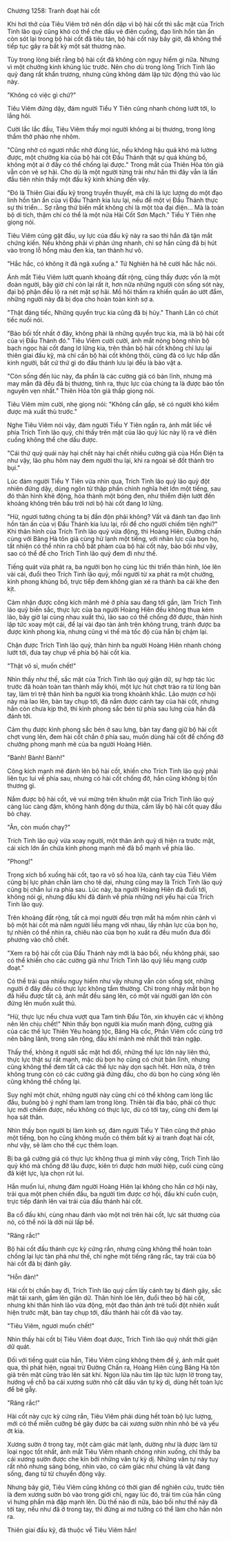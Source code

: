 




Chương 1258: Tranh đoạt hài cốt


Khi hơi thở của Tiêu Viêm trở nên dồn dập vì bộ hài cốt thì sắc mặt của Trích Tinh lão quỷ cũng khó có thể che dấu vẻ điên cuồng, đạo linh hồn tàn ấn còn sót lại trong bộ hài cốt đã tiêu tán, bộ hài cốt này bây giờ, đã không thể tiếp tục gây ra bất kỳ một sát thương nào.

Tùy trong lòng biết rằng bộ hài cốt đã không còn nguy hiểm gì nữa. Nhưng vì một chưởng kinh khủng lúc trước. Nên cho dù trong lòng Trích Tinh lão quỷ đang rất khẩn trương, nhưng cũng không dám lập tức động thủ vào lúc này.

"Không có việc gì chứ?"

Tiêu Viêm đứng dậy, đám người Tiểu Y Tiên cũng nhanh chóng lướt tới, lo lắng hỏi.

Cười lắc lắc đầu, Tiêu Viêm thấy mọi người không ai bị thương, trong lòng thầm thở phào nhẹ nhõm.

"Cũng nhờ có ngươi nhắc nhở đúng lúc, nếu không hậu quả khó mà lường được, một chưởng kia của bộ hài cốt Đấu Thánh thật sự quá khủng bố, không một ai ở đây có thể chống lại được." Trong mắt của Thiên Hỏa tôn giả vẫn còn vẻ sợ hãi. Cho dù là một người từng trải như hắn thì đây vẫn là lần đầu tiên nhìn thấy một đấu kỹ kinh khủng đến vậy.

"Đó là Thiên Giai đấu kỹ trong truyền thuyết, mà chỉ là lực lượng do một đạo linh hồn tàn ấn của vị Đấu Thánh kia lưu lại, nếu để một vị Đấu Thánh thực sự thi triển... Sợ rằng thứ biến mất không chỉ là một tòa đại điện... Mà là toàn bộ di tích, thậm chí có thể là một nửa Hài Cốt Sơn Mạch." Tiểu Y Tiên nhẹ giọng nói.

Tiêu Viêm cũng gật đầu, uy lực của đấu kỹ này ra sao thì hắn đã tận mắt chứng kiến. Nếu không phải vì phản ứng nhanh, chỉ sợ hắn cũng đã bị hút vào trong lỗ hổng màu đen kia, tan thành hư vô.

"Hắc hắc, có không ít đã ngã xuống a." Tử Nghiên hả hê cười hắc hắc nói.

Ánh mắt Tiêu Viêm lướt quanh khoảng đất rộng, cũng thấy được vốn là một đoàn người, bây giờ chỉ còn lại rất ít, hơn nữa những người còn sống sót này, đại bộ phận đều lộ ra nét mặt sợ hãi. Mồ hôi thấm ra khiến quần áo ướt đẩm, những người này đã bị dọa cho hoàn toàn kinh sợ a.

"Thật đáng tiếc, Những quyển trục kia cũng đã bị hủy." Thanh Lân có chút tiếc nuối nói.

"Bảo bối tốt nhất ở đây, không phải là những quyển trục kia, mà là bộ hài cốt của vị Đấu Thánh đó." Tiêu Viêm cười cười, ánh mắt nóng bỏng nhìn bộ bạch ngọc hài cốt đang lơ lững kia, trên thân bộ hài cốt không chỉ lưu lại thiên giai đấu kỹ, mà chỉ cần bộ hài cốt không thôi, cũng đã có lực hấp dẫn kinh người, bất cứ thứ gì do đấu thánh lưu lại đều là bảo vật a.

"Còn sống đến lúc này, đa phần là các cường giả có bản lĩnh, nhưng mà may mắn đã đều đã bị thương, tính ra, thực lực của chúng ta là được bảo tồn nguyên vẹn nhất." Thiên Hỏa tôn giả thấp giọng nói.

Tiêu Viêm mỉm cười, nhẹ giọng nói: "Không cần gấp, sẽ có người khó kiềm được mà xuất thủ trước."

Nghe Tiêu Viêm nói vậy, đám người Tiểu Y Tiên ngẩn ra, ánh mắt liếc về phía Trích Tinh lão quỷ, chỉ thấy trên mặt của lão quỷ lúc này lộ ra vẻ điên cuồng không thể che dấu được.

"Cái thứ quỷ quái này hại chết này hại chết nhiều cường giả của Hồn Điện ta như vậy, lão phu hôm nay đem người thu lại, khi ra ngoài sẽ đốt thành tro bụi."

Lúc đám người Tiểu Y Tiên vừa nhìn qua, Trích Tinh lão quỷ lão quỷ đột nhiên đứng dậy, dùng ngôn từ thập phần chính nghĩa hét lớn một tiếng, sau đó thân hình khẽ động, hóa thành một bóng đen, như thiểm điện lướt đến khoảng không trên bầu trời nơi bộ hài cốt đang lơ lửng.

"Hừ, ngươi tưởng chúng ta bị đần độn phải không? Vất vả đánh tan đạo linh hồn tàn ấn của vị Đấu Thánh kia lưu lại, rồi để cho người chiếm tiện nghi?" Khi thân hình của Trích Tinh lão quỷ vừa động, thì Hoàng Hiên, Đường chấn cùng với Băng Hà tôn giả cùng hừ lạnh một tiếng, với nhãn lực của bọn họ, tất nhiện có thể nhìn ra chỗ bất phàm của bộ hài cốt này, bảo bối như vậy, sao có thể để cho Trích Tinh lão quỷ đem đi như thế.

Tiếng quát vừa phát ra, ba người bọn họ cùng lúc thi triển thân hình, lóe lên vài cái, đuổi theo Trích Tinh lão quỷ, mỗi người từ xa phát ra một chưởng, kình phong khủng bố, trực tiếp đem không gian xé ra thành ba cái khe đen kịt.

Cảm nhận được công kích mãnh mẻ ở phía sau đang tới gần, làm Trích Tinh lão quỷ biến sắc, thực lực của ba người Hoàng Hiên đều không thua kém lão, bây giờ lại cùng nhau xuất thủ, lão sao có thể chống đỡ được, thân hình lập tức xoay một cái, để lại vài đạo tàn ảnh trên không trung, tránh được ba được kình phong kia, nhưng cũng vì thế mà tốc độ của hắn bị chậm lại.

Chặn được Trích Tinh lão quỷ, thân hình ba người Hoàng Hiên nhanh chóng lướt tới, đưa tay chụp về phía bộ hài cốt kia.

"Thật vô sỉ, muốn chết!"

Nhìn thấy như thế, sắc mặt của Trích Tinh lão quỷ giận dữ, sự hợp tác lúc trước đã hoàn toàn tan thành mấy khói, một lực hút chợt trào ra từ lòng bàn tay, làm trì trệ thân hình ba người kia trong khoảnh khắc. Lão mượn cơ hội này mà lao lên, bàn tay chụp tới, đã nắm được cánh tay của hài cốt, nhưng hắn còn chưa kịp thở, thì kình phong sắc bén từ phía sau lưng của hắn đã đánh tới.

Cảm thụ được kình phong sắc bén ở sau lưng, bàn tay đang giữ bộ hài cốt chợt vung lên, đem hài cốt chắn ở phía sau, muốn dùng hài cốt để chống đỡ chưởng phong mạnh mẽ của ba người Hoàng Hiên.

"Bành! Bành! Bành!"

Công kích mạnh mẽ đánh lên bộ hài cốt, khiến cho Trích Tinh lão quỷ phải liên tục lui về phía sau, nhưng có hài cốt chống đỡ, hắn cũng không bị tổn thương gì.

Nắm được bộ hài cốt, vẻ vui mừng trên khuôn mặt của Trích Tinh lão quỷ càng lúc càng đậm, không hành động dư thừa, cầm lấy bộ hài cốt quay đầu bỏ chạy.

"Ân, còn muốn chạy?"

Trích Tinh lão quỷ vừa xoay người, một thân ảnh quỷ dị hiện ra trước mặt, cái xích lớn ẩn chứa kình phong mạnh mẽ đã bổ mạnh về phía lão.

"Phong!"

Trọng xích bổ xuống hài cốt, tạo ra vô số hoa lửa, cánh tay của Tiêu Viêm cũng bị lực phản chấn làm cho tê dại, nhưng cũng may là Trích Tinh lão quỷ cũng bị chấn lui ra phía sau. Lúc này, ba người Hoàng Hiên đã đuổi tới, không nói gì, nhưng đấu khí đã đánh về phía những nơi yếu hại của Trích Tinh lão quỷ.

Trên khoảng đất rộng, tất cả mọi người đều trợn mắt há mồm nhìn cảnh vì bộ một hài cốt mà năm người liều mạng với nhau, lấy nhãn lực của bọn họ, tự nhiên có thể nhìn ra, chiêu nào của bọn họ xuất ra đều muốn đưa đối phương vào chỗ chết.

"Xem ra bộ hài cốt của Đấu Thánh này mới là bảo bối, nếu không phải, sao có thể khiến cho các cường giả như Trích Tinh lão quỷ liều mạng cướp đoạt."

Có thể trải qua nhiều nguy hiểm như vậy nhưng vẫn còn sống sót, những người ở đây đều có thực lực không tầm thường. Chỉ trong nháy mắt bọn họ đã hiểu được tất cả, ánh mắt đều sáng lên, có một vài người gan lớn còn đứng lên muốn xuất thủ.

"Hừ, thực lực nếu chưa vượt qua Tam tinh Đấu Tôn, xin khuyên các vị không nên lên chịu chết!" Nhìn thấy bọn người kia muốn manh động, cường giả của các thế lực Thiên Yêu hoàng tộc, Băng Hà cốc, Phần Viêm cốc cũng trở nên băng lãnh, trong sân rộng, đấu khí mãnh mẻ nhất thời tràn ngập.

Thấy thế, không ít người sắc mặt hơi đổi, những thế lực lớn này liên thủ, thực lực thật sự rất mạnh, mặc dù bọn họ cũng có chút bản lĩnh, nhưng cũng không thể đem tất cả các thế lực này dọn sạch hết. Hơn nữa, ở trên không trung còn có các cường giả đứng đầu, cho dù bọn họ cùng xông lên cũng không thể chống lại.

Suy nghĩ một chút, những người này cũng chỉ có thể không cam lòng lắc đầu, buông bỏ ý nghĩ tham lam trong lòng. Thiên tài địa bảo, phải có thực lực mới chiếm được, nếu không có thực lực, dù có tới tay, cũng chỉ đem lại họa sát thân.

Nhìn thấy bọn người bị làm kinh sợ, đám người Tiểu Y Tiên cũng thở phào một tiếng, bọn họ cũng không muốn có thêm bất kỳ ai tranh đoạt hài cốt, như vậy, sẽ làm cho thế cục thêm loạn.

Bị ba gã cường giả có thực lực không thua gì mình vây công, Trích Tinh lão quỷ khó mà chống đỡ lâu được, kiên trì được hơn mười hiệp, cuối cùng cũng đã kiệt lực, lựa chọn rút lui.

Hắn muốn lui, nhưng đám người Hoàng Hiên lại không cho hắn cơ hội này, trải qua một phen chiến đấu, ba người tìm được cơ hội, đấu khí cuồn cuộn, trực tiếp đánh lên vai trái của đấu thánh hài cốt.

Ba cổ đấu khí, cùng nhau đánh vào một nơi trên hài cốt, lực sát thương của nó, có thể nói là dời núi lấp bể.

"Răng rắc!"

Bộ hài cốt đấu thánh cực kỳ cứng rắn, nhưng cũng không thể hoàn toàn chống lại lực tàn phá như thế, chỉ nghe một tiếng răng rắc, tay trái của bộ hài cốt đã bị đánh gãy.

"Hỗn đản!"

Hài cốt bị chấn bay đi, Trích Tinh lão quỷ cầm lấy cánh tay bị đánh gãy, sắc mặt tái xanh, gầm lên giận dữ. Thân hình lóe lên, đuổi theo bộ hài cốt, nhưng khi thân hình lão vừa động, một đạo thân ảnh trẻ tuổi đột nhiên xuất hiện trước mặt, bàn tay chụp tới, đấu thánh hài cốt đã vào tay.

"Tiêu Viêm, ngươi muốn chết!"

Nhìn thấy hài cốt bị Tiêu Viêm đoạt được, Trích Tinh lão quỷ nhất thời giận dữ quát.

Đối với tiếng quát của hắn, Tiêu Viêm cũng không thèm để ý, ánh mắt quét qua, thì phát hiện, ngoại trừ Đường Chấn ra, Hoàng Hiên cùng Băng Hà tôn giả trên mặt cũng trào lên sát khí. Ngọn lửa nâu tím lập tức lượn lờ trong tay, hướng về chỗ ba cái xương sườn nhỏ cất dấu văn tự kỳ dị, dùng hết toàn lực để bẻ gẫy.

"Răng rắc!"

Hài cốt này cực kỳ cứng rắn, Tiêu Viêm phải dùng hết toàn bộ lực lượng, mới có thể miễn cưỡng bẻ gãy được ba cái xương sườn nhìn nhỏ bé và yếu ớt kia.

Xương sườn ở trong tay, một cảm giác mát lạnh, dường như là được làm từ loại ngọc tốt nhất, ánh mắt Tiêu Viêm nhanh chóng nhìn xuống, chỉ thấy ba cái xương sườn được che kín bởi những văn tự kỳ dị. Những văn tự này tuy rất nhỏ nhưng sáng bóng, nhìn vào, có cảm giác như chúng là vật đang sống, đang từ từ chuyển động vậy.

Nhưng bây giờ, Tiêu Viêm cũng không có thời gian để nghiên cứu, trước tiên là đem xương sườn bỏ vào trong giới chỉ, ngay lúc đó, trái tim của hắn cũng vì hưng phấn mà đập mạnh lên. Dù thế nào đi nữa, bảo bối như thế này đã tới tay, nếu như đã ở trong tay, thì đừng ai mơ tưởng có thể làm cho hắn nôn ra.

Thiên giai đấu kỹ, đã thuộc về Tiêu Viêm hắn!





